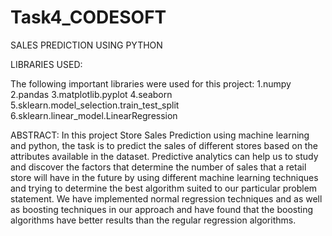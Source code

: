 # Task4_CODESOFT
SALES PREDICTION USING PYTHON

LIBRARIES USED:

The following important libraries were used for this project:
1.numpy
2.pandas
3.matplotlib.pyplot
4.seaborn
5.sklearn.model_selection.train_test_split
6.sklearn.linear_model.LinearRegression

ABSTRACT:
In this project Store Sales Prediction using machine learning and python, the task is to predict the sales of different stores based on the attributes available in the dataset. Predictive analytics can help us to study and discover the factors that determine the number of sales that a retail store will have in the future by using different machine learning techniques and trying to determine the best algorithm suited to our particular problem statement. We have implemented normal regression techniques and as well as boosting techniques in our approach and have found that the boosting algorithms have better results than the regular regression algorithms.
